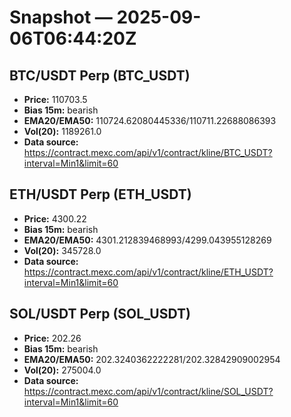 # Snapshot — 2025-09-06T06:44:20Z

## BTC/USDT Perp (BTC_USDT)
- **Price:** 110703.5
- **Bias 15m:** bearish
- **EMA20/EMA50:** 110724.62080445336/110711.22688086393
- **Vol(20):** 1189261.0
- **Data source:** https://contract.mexc.com/api/v1/contract/kline/BTC_USDT?interval=Min1&limit=60

## ETH/USDT Perp (ETH_USDT)
- **Price:** 4300.22
- **Bias 15m:** bearish
- **EMA20/EMA50:** 4301.212839468993/4299.043955128269
- **Vol(20):** 345728.0
- **Data source:** https://contract.mexc.com/api/v1/contract/kline/ETH_USDT?interval=Min1&limit=60

## SOL/USDT Perp (SOL_USDT)
- **Price:** 202.26
- **Bias 15m:** bearish
- **EMA20/EMA50:** 202.3240362222281/202.32842909002954
- **Vol(20):** 275004.0
- **Data source:** https://contract.mexc.com/api/v1/contract/kline/SOL_USDT?interval=Min1&limit=60
